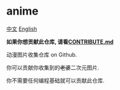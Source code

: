 # anime

[中文](README.md)
[English](README_EN.md)

**如果你想贡献此仓库, 请看[CONTRIBUTE.md](CONTRIBUTE.md)**

动漫图片收集仓库 on Github.

你可以贡献你收集到的~~老婆~~二次元图片.

你不需要任何编程基础就可以贡献此仓库.


